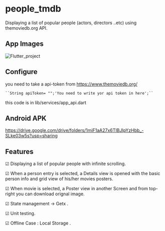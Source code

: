 # people_tmdb

Displaying a list of popular people (actors, directors ..etc) using themoviedb.org API.

## App Images

![Flutter_project](https://user-images.githubusercontent.com/26501595/170995601-d1ada727-9a7c-4b52-b9b6-f5d4952c2a63.png)

## Configure

you need to take a api-token from https://www.themoviedb.org/

    ``String apiToken= "";'You need to write yor api token in here';``
    
this code is in lib/services/app_api.dart

## Android APK 

https://drive.google.com/drive/folders/1miF1aA27x6TIBJIpYzHbb_-SLke03w5s?usp=sharing

## Features

☑︎ Displaying a list of popular people with infinite scrolling.  

☑︎ When a person entry is selected, a Details view is opened with the basic person info and grid view of his/her movies posters.

☑︎ When movie is selected, a Poster view in another Screen and from top-right you can download orignal image.   

☑︎ State management -> Getx . 

☑︎ Unit testing. 

☑︎ Offline Case : Local Storage .

